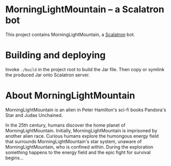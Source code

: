 # MorningLightMountain – a Scalatron bot

This project contains MorningLightMountain, a
[Scalatron](http://scalatron.wordpress.com) bot.

# Building and deploying

Invoke `./build` in the project root to build the Jar file. Then copy or
symlink the produced Jar onto Scalatron server.

# About MorningLightMountain

MorningLightMountain is an alien in Peter Hamilton's sci-fi books Pandora's
Star and Judas Unchained. 

In the 25th century, humans discover the home planet of MorningLightMountain.
Initially, MorningLightMountain is imprisoned by another alien race. Curious
humans explore the humongous energy field that surrounds MorningLightMountain's
star system, unaware of MorningLightMountain, who is confined within. During the
exploration something happens to the energy field and the epic fight for
survival begins... 

